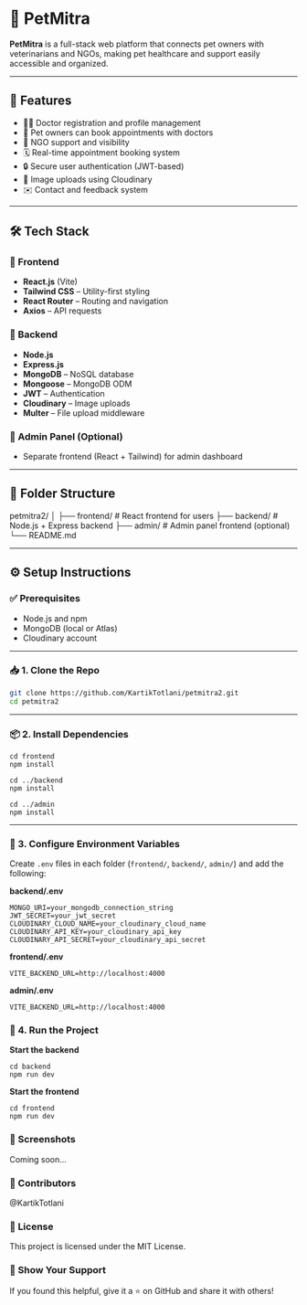# 🐾 PetMitra

**PetMitra** is a full-stack web platform that connects pet owners with veterinarians and NGOs, making pet healthcare and support easily accessible and organized.

---

## 🚀 Features

- 👨‍⚕️ Doctor registration and profile management  
- 🐶 Pet owners can book appointments with doctors  
- 🏥 NGO support and visibility  
- 🗓️ Real-time appointment booking system  
- 🔒 Secure user authentication (JWT-based)  
- 📸 Image uploads using Cloudinary  
- ✉️ Contact and feedback system  

---

## 🛠️ Tech Stack

### 🧠 Frontend

- **React.js** (Vite)
- **Tailwind CSS** – Utility-first styling
- **React Router** – Routing and navigation
- **Axios** – API requests

### 🔧 Backend

- **Node.js**
- **Express.js**
- **MongoDB** – NoSQL database
- **Mongoose** – MongoDB ODM
- **JWT** – Authentication
- **Cloudinary** – Image uploads
- **Multer** – File upload middleware

### 📁 Admin Panel (Optional)

- Separate frontend (React + Tailwind) for admin dashboard

---

## 📂 Folder Structure

petmitra2/ │ 
├── frontend/ # React frontend for users 
├── backend/ # Node.js + Express backend 
├── admin/ # Admin panel frontend (optional) 
└── README.md

---

## ⚙️ Setup Instructions

### ✅ Prerequisites

- Node.js and npm
- MongoDB (local or Atlas)
- Cloudinary account

---

### 📥 1. Clone the Repo

```bash
git clone https://github.com/KartikTotlani/petmitra2.git
cd petmitra2
```
---

### 📦 2. Install Dependencies
```
cd frontend
npm install

cd ../backend
npm install

cd ../admin
npm install
```

---

### 🔐 3. Configure Environment Variables

Create `.env` files in each folder (`frontend/`, `backend/`, `admin/`) and add the following:

**backend/.env**
```env
MONGO_URI=your_mongodb_connection_string
JWT_SECRET=your_jwt_secret
CLOUDINARY_CLOUD_NAME=your_cloudinary_cloud_name
CLOUDINARY_API_KEY=your_cloudinary_api_key
CLOUDINARY_API_SECRET=your_cloudinary_api_secret
```
**frontend/.env**
```
VITE_BACKEND_URL=http://localhost:4000
```
**admin/.env**
```
VITE_BACKEND_URL=http://localhost:4000
```

### 🧪 4. Run the Project
**Start the backend**
```
cd backend
npm run dev
```
**Start the frontend**
```
cd frontend
npm run dev
```
### 📸 Screenshots
Coming soon...

### 🤝 Contributors
@KartikTotlani

### 📄 License
This project is licensed under the MIT License.

### 🌟 Show Your Support
If you found this helpful, give it a ⭐ on GitHub and share it with others!


